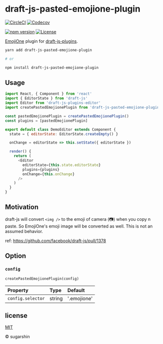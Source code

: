# draft-js-pasted-emojione-plugin

[![CircleCI][circleci-image]][circleci-url]
[![Codecov][codecov-image]][codecov-url]

[![npm version][npm-image]][npm-url]
[![License][license-image]][license-url]

[EmojiOne](https://www.emojione.com/) plugin for [draft-js-plugins](https://github.com/draft-js-plugins/draft-js-plugins).

```sh
yarn add draft-js-pasted-emojione-plugin

# or

npm install draft-js-pasted-emojione-plugin
```

## Usage

```js
import React, { Component } from 'react'
import { EditorState } from 'draft-js'
import Editor from 'draft-js-plugins-editor'
import createPastedEmojionePlugin from 'draft-js-pasted-emojione-plugin'

const pastedEmojionePlugin = createPastedEmojionePlugin()
const plugins = [pastedEmojionePlugin]

export default class DemoEditor extends Component {
  state = { editorState: EditorState.createEmpty() }

  onChange = editorState => this.setState({ editorState })

  render() {
    return (
      <Editor
        editorState={this.state.editorState}
        plugins={plugins}
        onChange={this.onChange}
      />
    )
  }
}
```

## Motivation

draft-js will convert `<img />` to the emoji of camera (📷) when you copy n paste.
So EmojiOne's emoji image will be converted as well. This is not an assumed behavior.

ref: https://github.com/facebook/draft-js/pull/1378

## Option

### `config`

`createPastedEmojionePlugin(config)`

| Property | Type | Default |
|:---|:---|:---|
| `config.selector` | string | '.emojione' |

## license

[MIT](https://sugarshin.mit-license.org/)

© sugarshin

[circleci-image]: https://circleci.com/gh/sugarshin/draft-js-pasted-emojione-plugin/tree/master.svg?style=svg&circle-token=2cbb475f9880e574e1c8b6026b8cc90d3c550fc0
[circleci-url]: https://circleci.com/gh/sugarshin/draft-js-pasted-emojione-plugin/tree/master
[codecov-image]: https://codecov.io/gh/sugarshin/draft-js-pasted-emojione-plugin/branch/master/graph/badge.svg
[codecov-url]: https://codecov.io/gh/sugarshin/draft-js-pasted-emojione-plugin
[npm-image]: https://img.shields.io/npm/v/draft-js-pasted-emojione-plugin.svg?style=flat-square
[npm-url]: https://www.npmjs.org/package/draft-js-pasted-emojione-plugin
[license-image]: https://img.shields.io/:license-mit-blue.svg?style=flat-square
[license-url]: https://sugarshin.mit-license.org/
